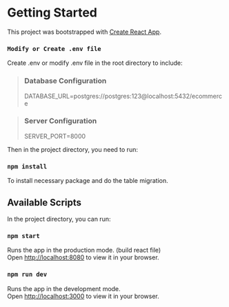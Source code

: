 # Getting Started

This project was bootstrapped with [Create React App](https://github.com/facebook/create-react-app).

### `Modify or Create .env file`

Create .env or modify .env file in the root directory to include:

> ### Database Configuration
> DATABASE_URL=postgres://postgres:123@localhost:5432/ecommerce

> ### Server Configuration
> SERVER_PORT=8000


Then in the project directory, you need to run:

### `npm install`

To install necessary package and do the table migration.

## Available Scripts

In the project directory, you can run:

### `npm start`

Runs the app in the production mode. (build react file)\
Open [http://localhost:8080](http://localhost:8080) to view it in your browser.

### `npm run dev`

Runs the app in the development mode.\
Open [http://localhost:3000](http://localhost:3000) to view it in your browser.